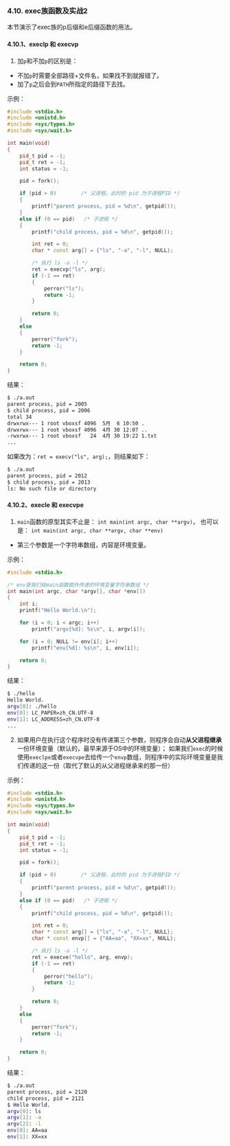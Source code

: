 ### 4.10. exec族函数及实战2
本节演示了exec族的p后缀和e后缀函数的用法。

#### 4.10.1、execlp 和 execvp
1. 加`p`和不加`p`的区别是：
- 不加`p`时需要全部路径+文件名，如果找不到就报错了。
- 加了`p`之后会到`PATH`所指定的路径下去找。

示例：
```c++
#include <stdio.h>
#include <unistd.h>
#include <sys/types.h>
#include <sys/wait.h>

int main(void)
{
    pid_t pid = -1;
    pid_t ret = -1;
    int status = -1;

    pid = fork();

    if (pid > 0)        /* 父进程，此时的 pid 为子进程PID */
    {
        printf("parent process, pid = %d\n", getpid());
    }
    else if (0 == pid)   /* 子进程 */
    {
        printf("child process, pid = %d\n", getpid());

        int ret = 0;
        char * const arg[] = {"ls", "-a", "-l", NULL};

        /* 执行 ls -a -l */
        ret = execvp("ls", arg);
        if (-1 == ret)
        {
            perror("ls");
            return -1;
        }

        return 0;
    }
    else
    {
        perror("fork");
        return -1;
    }

    return 0;
}
```
结果：
```bash
$ ./a.out
parent process, pid = 2005
$ child process, pid = 2006
total 34
drwxrwx--- 1 root vboxsf 4096  5月  6 10:50 .
drwxrwx--- 1 root vboxsf 4096  4月 30 12:07 ..
-rwxrwx--- 1 root vboxsf   24  4月 30 19:22 1.txt
...
```

如果改为：`ret = execv("ls", arg);`，则结果如下：
```bash
$ ./a.out
parent process, pid = 2012
$ child process, pid = 2013
ls: No such file or directory
```

#### 4.10.2、execle 和 execvpe
1. `main`函数的原型其实不止是：
	`int main(int argc, char **argv)`，
也可以是：
	`int main(int argc, char **argv, char **env)`
- 第三个参数是一个字符串数组，内容是环境变量。

示例：
```c++
#include <stdio.h>

/* env是我们给main函数额外传递的环境变量字符串数组 */
int main(int argc, char *argv[], char *env[])
{
    int i;
    printf("Hello World.\n");

    for (i = 0; i < argc; i++)
        printf("argv[%d]: %s\n", i, argv[i]);

    for (i = 0; NULL != env[i]; i++)
        printf("env[%d]: %s\n", i, env[i]);

    return 0;
}
```

结果：
```bash
$ ./hello
Hello World.
argv[0]: ./hello
env[0]: LC_PAPER=zh_CN.UTF-8
env[1]: LC_ADDRESS=zh_CN.UTF-8
...
```

2. 如果用户在执行这个程序时没有传递第三个参数，则程序会自动**从父进程继承**一份环境变量（默认的，最早来源于OS中的环境变量）；
如果我们`exec`的时候使用`execlpe`或者`execvpe`去给传一个`envp`数组，则程序中的实际环境变量是我们传递的这一份（取代了默认的从父进程继承来的那一份）

示例：
```c++
#include <stdio.h>
#include <unistd.h>
#include <sys/types.h>
#include <sys/wait.h>

int main(void)
{
    pid_t pid = -1;
    pid_t ret = -1;
    int status = -1;

    pid = fork();

    if (pid > 0)        /* 父进程，此时的 pid 为子进程PID */
    {
        printf("parent process, pid = %d\n", getpid());
    }
    else if (0 == pid)   /* 子进程 */
    {
        printf("child process, pid = %d\n", getpid());

        int ret = 0;
        char * const arg[] = {"ls", "-a", "-l", NULL};
        char * const envp[] = {"AA=aa", "XX=xx", NULL};

        /* 执行 ls -a -l */
        ret = execve("hello", arg, envp);
        if (-1 == ret)
        {
            perror("hello");
            return -1;
        }

        return 0;
    }
    else
    {
        perror("fork");
        return -1;
    }

    return 0;
}
```

结果：
```bash
$ ./a.out
parent process, pid = 2120
child process, pid = 2121
$ Hello World.
argv[0]: ls
argv[1]: -a
argv[2]: -l
env[0]: AA=aa
env[1]: XX=xx
```
